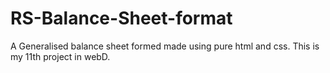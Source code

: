 # RS-Balance-Sheet-format
A Generalised balance sheet formed made using pure html and css. This is my 11th project in webD.
